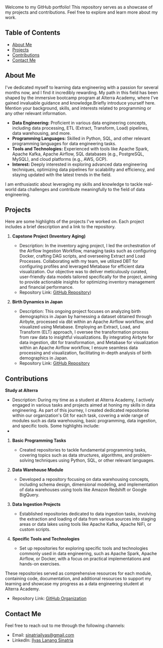 Welcome to my GitHub portfolio! This repository serves as a showcase of my projects and contributions. Feel free to explore and learn more about my work.

## Table of Contents

- [About Me](#about-me)
- [Projects](#projects)
- [Contributions](#contributions)
- [Contact Me](#contact-me)

## About Me

I've dedicated myself to learning data engineering with a passion for several months now, and I find it incredibly rewarding. My path in this field has been shaped by the immersive bootcamp program at Alterra Academy, where I've gained invaluable guidance and knowledge.Briefly introduce yourself here. Mention your background, skills, and interests related to programming or any other relevant information.
- **Data Engineering:** Proficient in various data engineering concepts, including data processing, ETL (Extract, Transform, Load) pipelines, data warehousing, and more.
- **Programming Languages:** Skilled in Python, SQL, and other relevant programming languages for data engineering tasks.
- **Tools and Technologies:** Experienced with tools like Apache Spark, Apache Kafka, Apache Airflow, SQL databases (e.g., PostgreSQL, MySQL), and cloud platforms (e.g., AWS, GCP).
- **Interest:** Deeply interested in exploring advanced data engineering techniques, optimizing data pipelines for scalability and efficiency, and staying updated with the latest trends in the field.

I am enthusiastic about leveraging my skills and knowledge to tackle real-world data challenges and contribute meaningfully to the field of data engineering.

## Projects

Here are some highlights of the projects I've worked on. Each project includes a brief description and a link to the repository.

1. **Capstone Project (Inventory Aging)**
   - Description: In the inventory aging project, I led the orchestration of the Airflow Ingestion Workflow, managing tasks such as configuring Docker, crafting DAG scripts, and overseeing Extract and Load Processes. Collaborating with my team, we utilized DBT for configuring profiles and leveraged Metabase for efficient data visualization. Our objective was to deliver meticulously curated, user-friendly data models tailored specifically for the project, aiming to provide actionable insights for optimizing inventory management and financial performance.
   - Repository Link: [GitHub Repository](https://github.com/ilyaslanang/capstone_project))

2. **Birth Dynamics in Japan**
   - Description: This ongoing project focuses on analyzing birth demographics in Japan by harnessing a dataset obtained through Airbyte, processed via dbt within an Apache Airflow workflow, and visualized using Metabase. Employing an Extract, Load, and Transform (ELT) approach, I oversee the transformation process from raw data to insightful visualizations. By integrating Airbyte for data ingestion, dbt for transformation, and Metabase for visualization within an Apache Airflow workflow, I ensure seamless data processing and visualization, facilitating in-depth analysis of birth demographics in Japan.
   - Repository Link: [GitHub Repository](https://github.com/ilyaslanang/Birth-Demographics)

## Contributions

**Study at Alterra**
   - Description: During my time as a student at Alterra Academy, I actively engaged in various tasks and projects aimed at honing my skills in data engineering. As part of this journey, I created dedicated repositories within our organization's Git for each task, covering a wide range of modules such as data warehousing, basic programming, data ingestion, and specific tools. Some highlights include:
   - 
1. **Basic Programming Tasks**
   - Created repositories to tackle fundamental programming tasks, covering topics such as data structures, algorithms, and problem-solving techniques using Python, SQL, or other relevant languages.

2. **Data Warehouse Module**
   - Developed a repository focusing on data warehousing concepts, including schema design, dimensional modeling, and implementation of data warehouses using tools like Amazon Redshift or Google BigQuery.

3. **Data Ingestion Projects**
   - Established repositories dedicated to data ingestion tasks, involving the extraction and loading of data from various sources into staging areas or data lakes using tools like Apache Kafka, Apache NiFi, or custom scripts.

4. **Specific Tools and Technologies**
   - Set up repositories for exploring specific tools and technologies commonly used in data engineering, such as Apache Spark, Apache Airflow, or Docker, with a focus on practical implementations and hands-on exercises.

These repositories served as comprehensive resources for each module, containing code, documentation, and additional resources to support my learning and showcase my progress as a data engineering student at Alterra Academy.
   - Repository Link: [GitHub Organization](https://github.com/ALTA-DE1-Ilyas-03Jul1999)

## Contact Me

Feel free to reach out to me through the following channels:
- Email: [sinatriailyas@gmail.com](sinatriailyas@gmail.com)
- LinkedIn: [Ilyas Lanang Sinatria](https://www.linkedin.com/in/lanangsinatria/)

